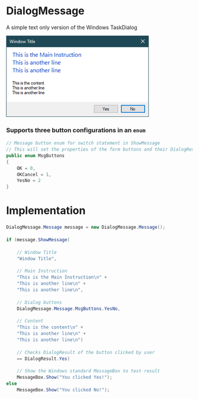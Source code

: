 # DialogMessage
A simple text only version of the Windows TaskDialog

![Message](Message.png?raw=true "Message")

### Supports three button configurations in an `enum`
```csharp
// Message button enum for switch statement in ShowMessage
// This will set the properties of the form buttons and their DialogResult
public enum MsgButtons
{
    OK = 0,
    OKCancel = 1,
    YesNo = 2
}
```
# Implementation

```csharp
DialogMessage.Message message = new DialogMessage.Message();

if (message.ShowMessage(

    // Window Title
    "Window Title",

    // Main Instruction
    "This is the Main Instruction\n" +
    "This is another line\n" +
    "This is another line\n",

    // Dialog buttons
    DialogMessage.Message.MsgButtons.YesNo,

    // Content
    "This is the content\n" +
    "This is another line\n" +
    "This is another line\n")

    // Checks DialogResult of the button clicked by user
    == DialogResult.Yes) 

    // Show the Windows standard MessageBox to test result
    MessageBox.Show("You clicked Yes!");
else
    MessageBox.Show("You clicked No!");
```